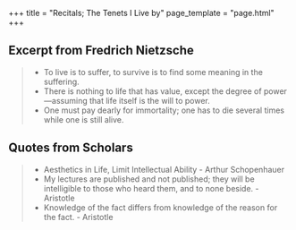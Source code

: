 +++
title = "Recitals; The Tenets I Live by"
page_template = "page.html"
+++

## Excerpt from Fredrich Nietzsche
> - To live is to suffer, to survive is to find some meaning in the suffering.
> - There is nothing to life that has value, except the degree of power—assuming that life itself is the will to power.
> - One must pay dearly for immortality; one has to die several times while one is still alive.


## Quotes from Scholars
> - Aesthetics in Life, Limit Intellectual Ability - Arthur Schopenhauer
> - My lectures are published and not published; they will be intelligible to those who heard them, and to none beside. - Aristotle
> - Knowledge of the fact differs from knowledge of the reason for the fact. - Aristotle
